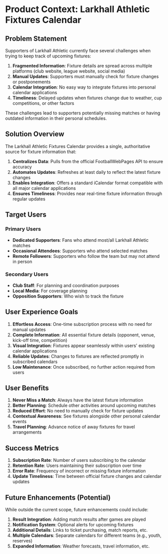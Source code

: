 # Product Context: Larkhall Athletic Fixtures Calendar

## Problem Statement

Supporters of Larkhall Athletic currently face several challenges when trying to keep track of upcoming fixtures:

1. **Fragmented Information**: Fixture details are spread across multiple platforms (club website, league website, social media)
2. **Manual Updates**: Supporters must manually check for fixture changes or postponements
3. **Calendar Integration**: No easy way to integrate fixtures into personal calendar applications
4. **Timeliness**: Delayed updates when fixtures change due to weather, cup competitions, or other factors

These challenges lead to supporters potentially missing matches or having outdated information in their personal schedules.

## Solution Overview

The Larkhall Athletic Fixtures Calendar provides a single, authoritative source for fixture information that:

1. **Centralizes Data**: Pulls from the official FootballWebPages API to ensure accuracy
2. **Automates Updates**: Refreshes at least daily to reflect the latest fixture changes
3. **Enables Integration**: Offers a standard iCalendar format compatible with all major calendar applications
4. **Ensures Timeliness**: Provides near real-time fixture information through regular updates

## Target Users

### Primary Users
- **Dedicated Supporters**: Fans who attend most/all Larkhall Athletic matches
- **Occasional Attendees**: Supporters who attend selected matches
- **Remote Followers**: Supporters who follow the team but may not attend in person

### Secondary Users
- **Club Staff**: For planning and coordination purposes
- **Local Media**: For coverage planning
- **Opposition Supporters**: Who wish to track the fixture

## User Experience Goals

1. **Effortless Access**: One-time subscription process with no need for manual updates
2. **Complete Information**: All essential fixture details (opponent, venue, kick-off time, competition)
3. **Visual Integration**: Fixtures appear seamlessly within users' existing calendar applications
4. **Reliable Updates**: Changes to fixtures are reflected promptly in subscribed calendars
5. **Low Maintenance**: Once subscribed, no further action required from users

## User Benefits

1. **Never Miss a Match**: Always have the latest fixture information
2. **Better Planning**: Schedule other activities around upcoming matches
3. **Reduced Effort**: No need to manually check for fixture updates
4. **Contextual Awareness**: See fixtures alongside other personal calendar events
5. **Travel Planning**: Advance notice of away fixtures for travel arrangements

## Success Metrics

1. **Subscription Rate**: Number of users subscribing to the calendar
2. **Retention Rate**: Users maintaining their subscription over time
3. **Error Rate**: Frequency of incorrect or missing fixture information
4. **Update Timeliness**: Time between official fixture changes and calendar updates

## Future Enhancements (Potential)

While outside the current scope, future enhancements could include:

1. **Result Integration**: Adding match results after games are played
2. **Notification System**: Optional alerts for upcoming fixtures
3. **Additional Details**: Links to ticket purchasing, match reports, etc.
4. **Multiple Calendars**: Separate calendars for different teams (e.g., youth, reserves)
5. **Expanded Information**: Weather forecasts, travel information, etc.
